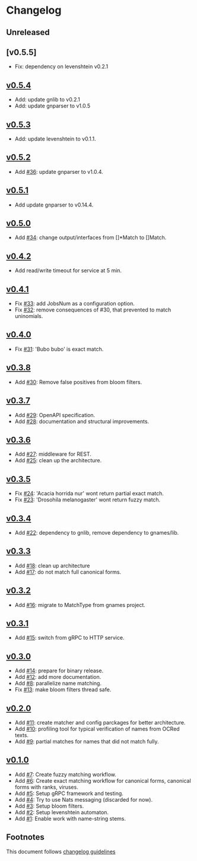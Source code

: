 # Changelog

## Unreleased

## [v0.5.5]

- Fix: dependency on levenshtein v0.2.1

## [v0.5.4]

- Add: update gnlib to v0.2.1
- Add: update gnparser to v1.0.5

## [v0.5.3]

- Add: update levenshtein to v0.1.1.

## [v0.5.2]

- Add [#36]: update gnparser to v1.0.4.

## [v0.5.1]

- Add update gnparser to v0.14.4.

## [v0.5.0]

- Add [#34]: change output/interfaces from []*Match to []Match.

## [v0.4.2]

- Add read/write timeout for service at 5 min.

## [v0.4.1]

- Fix [#33]: add JobsNum as a configuration option.
- Fix [#32]: remove consequences of #30, that prevented to match uninomials.

## [v0.4.0]

- Fix [#31]: 'Bubo bubo' is exact match.

## [v0.3.8]

- Add [#30]: Remove false positives from bloom filters.

## [v0.3.7]

- Add [#29]: OpenAPI specification.
- Add [#28]: documentation and structural improvements.

## [v0.3.6]

- Add [#27]: middleware for REST.
- Add [#25]: clean up the architecture.

## [v0.3.5]

- Fix [#24]: 'Acacia horrida nur' wont return partial exact match.
- Fix [#23]: 'Drosohila melanogaster' wont return fuzzy match.

## [v0.3.4]

- Add [#22]: dependency to gnlib, remove dependency to gnames/lib.

## [v0.3.3]

- Add [#18]: clean up architecture
- Add [#17]: do not match full canonical forms.

## [v0.3.2]

- Add [#16]: migrate to MatchType from gnames project.

## [v0.3.1]

- Add [#15]: switch from gRPC to HTTP service.

## [v0.3.0]

- Add [#14]: prepare for binary release.
- Add [#12]: add more documentation.
- Add [#8]: parallelize name matching.
- Fix [#13]: make bloom filters thread safe.

## [v0.2.0]

- Add [#11]: create matcher and config parckages for better architecture.
- Add [#10]: profiling tool for typical verification of names from OCRed texts.
- Add [#9]: partial matches for names that did not match fully.

## [v0.1.0]

- Add [#7]: Create fuzzy matching workflow.
- Add [#6]: Create exact matching workflow for canonical forms, canonical forms
            with ranks, viruses.
- Add [#5]: Setup gRPC framework and testing.
- Add [#4]: Try to use Nats messaging (discarded for now).
- Add [#3]: Setup bloom filters.
- Add [#2]: Setup levenshtein automaton.
- Add [#1]: Enable work with name-string stems.

## Footnotes

This document follows [changelog guidelines]

[v0.5.4]: https://github.com/gnames/gnmatcher/compare/v0.5.3...v0.5.4
[v0.5.3]: https://github.com/gnames/gnmatcher/compare/v0.5.2...v0.5.3
[v0.5.2]: https://github.com/gnames/gnmatcher/compare/v0.5.1...v0.5.2
[v0.5.1]: https://github.com/gnames/gnmatcher/compare/v0.5.0...v0.5.1
[v0.5.0]: https://github.com/gnames/gnmatcher/compare/v0.4.2...v0.5.0
[v0.4.2]: https://github.com/gnames/gnmatcher/compare/v0.4.1...v0.4.2
[v0.4.1]: https://github.com/gnames/gnmatcher/compare/v0.4.0...v0.4.1
[v0.4.0]: https://github.com/gnames/gnmatcher/compare/v0.3.8...v0.4.0
[v0.3.8]: https://github.com/gnames/gnmatcher/compare/v0.3.7...v0.3.8
[v0.3.7]: https://github.com/gnames/gnmatcher/compare/v0.3.6...v0.3.7
[v0.3.6]: https://github.com/gnames/gnmatcher/compare/v0.3.5...v0.3.6
[v0.3.5]: https://github.com/gnames/gnmatcher/compare/v0.3.4...v0.3.5
[v0.3.4]: https://github.com/gnames/gnmatcher/compare/v0.3.3...v0.3.4
[v0.3.3]: https://github.com/gnames/gnmatcher/compare/v0.3.2...v0.3.3
[v0.3.2]: https://github.com/gnames/gnmatcher/compare/v0.3.1...v0.3.2
[v0.3.1]: https://github.com/gnames/gnmatcher/compare/v0.3.0...v0.3.1
[v0.3.0]: https://github.com/gnames/gnmatcher/compare/v0.2.0...v0.3.0
[v0.2.0]: https://github.com/gnames/gnmatcher/compare/v0.1.0...v0.2.0
[v0.1.0]: https://github.com/gnames/gnmatcher/compare/v0.0.0...v0.1.0
[v0.0.0]: https://github.com/gnames/gnmatcher/tree/v0.0.0

[#40]: https://github.com/gnames/gnmatcher/issues/40
[#49]: https://github.com/gnames/gnmatcher/issues/49
[#48]: https://github.com/gnames/gnmatcher/issues/48
[#47]: https://github.com/gnames/gnmatcher/issues/47
[#46]: https://github.com/gnames/gnmatcher/issues/46
[#45]: https://github.com/gnames/gnmatcher/issues/45
[#44]: https://github.com/gnames/gnmatcher/issues/44
[#43]: https://github.com/gnames/gnmatcher/issues/43
[#42]: https://github.com/gnames/gnmatcher/issues/42
[#41]: https://github.com/gnames/gnmatcher/issues/41
[#40]: https://github.com/gnames/gnmatcher/issues/40
[#39]: https://github.com/gnames/gnmatcher/issues/39
[#38]: https://github.com/gnames/gnmatcher/issues/38
[#37]: https://github.com/gnames/gnmatcher/issues/37
[#36]: https://github.com/gnames/gnmatcher/issues/36
[#35]: https://github.com/gnames/gnmatcher/issues/35
[#34]: https://github.com/gnames/gnmatcher/issues/34
[#33]: https://github.com/gnames/gnmatcher/issues/33
[#32]: https://github.com/gnames/gnmatcher/issues/32
[#31]: https://github.com/gnames/gnmatcher/issues/31
[#30]: https://github.com/gnames/gnmatcher/issues/30
[#29]: https://github.com/gnames/gnmatcher/issues/29
[#28]: https://github.com/gnames/gnmatcher/issues/28
[#27]: https://github.com/gnames/gnmatcher/issues/27
[#26]: https://github.com/gnames/gnmatcher/issues/26
[#25]: https://github.com/gnames/gnmatcher/issues/25
[#24]: https://github.com/gnames/gnmatcher/issues/24
[#23]: https://github.com/gnames/gnmatcher/issues/23
[#22]: https://github.com/gnames/gnmatcher/issues/22
[#21]: https://github.com/gnames/gnmatcher/issues/21
[#20]: https://github.com/gnames/gnmatcher/issues/20
[#19]: https://github.com/gnames/gnmatcher/issues/19
[#18]: https://github.com/gnames/gnmatcher/issues/18
[#17]: https://github.com/gnames/gnmatcher/issues/17
[#16]: https://github.com/gnames/gnmatcher/issues/16
[#15]: https://github.com/gnames/gnmatcher/issues/15
[#14]: https://github.com/gnames/gnmatcher/issues/14
[#13]: https://github.com/gnames/gnmatcher/issues/13
[#12]: https://github.com/gnames/gnmatcher/issues/12
[#11]: https://github.com/gnames/gnmatcher/issues/11
[#10]: https://github.com/gnames/gnmatcher/issues/10
[#9]: https://github.com/gnames/gnmatcher/issues/9
[#8]: https://github.com/gnames/gnmatcher/issues/8
[#7]: https://github.com/gnames/gnmatcher/issues/7
[#6]: https://github.com/gnames/gnmatcher/issues/6
[#5]: https://github.com/gnames/gnmatcher/issues/5
[#4]: https://github.com/gnames/gnmatcher/issues/4
[#3]: https://github.com/gnames/gnmatcher/issues/3
[#2]: https://github.com/gnames/gnmatcher/issues/2
[#1]: https://github.com/gnames/gnmatcher/issues/1

[changelog guidelines]: https://github.com/olivierlacan/keep-a-changelog
